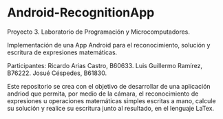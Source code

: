 # Android-RecognitionApp

Proyecto 3. Laboratorio de Programación y Microcomputadores.

Implementación de una App Android para el reconocimiento, solución y escritura de expresiones matemáticas.

Participantes: Ricardo Arias Castro, B60633. Luis Guillermo Ramírez, B76222. Josué Céspedes, B61830.

Este repositorio se crea con el objetivo de desarrollar de una aplicación andriod que permita, por medio de la cámara, el reconocimiento de expresiones u operaciones matemáticas simples escritas a mano, calcule su solución y realice su escritura junto al resultado, en el lenguaje LaTex.
